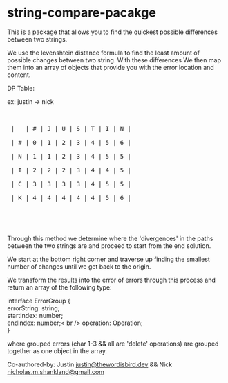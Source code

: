 # string-compare-pacakge

This is a package that allows you to find the quickest possible differences between two strings.

We use the levenshtein distance formula to find the least amount of possible changes between two string. With these differences
We then map them into an array of objects that provide you with the error location and content.

DP Table:

ex:
justin -> nick
<br />

<pre>
<br />
 |   | # | J | U | S | T | I | N |<br />
 | # | 0 | 1 | 2 | 3 | 4 | 5 | 6 |<br />
 | N | 1 | 1 | 2 | 3 | 4 | 5 | 5 |<br />
 | I | 2 | 2 | 2 | 3 | 4 | 4 | 5 |<br />
 | C | 3 | 3 | 3 | 3 | 4 | 5 | 5 |<br />
 | K | 4 | 4 | 4 | 4 | 4 | 5 | 6 |<br />
 </pre>
 <br />

Through this method we determine where the 'divergences' in the paths between the two strings are 
and proceed to start from the end solution.

We start at the bottom right corner and traverse up finding the smallest number of changes until
we get back to the origin.

We transform the results into the error of errors through this process and return an array of the 
following type:

interface ErrorGroup {<br />
  errorString: string;<br />
  startIndex: number;<br />
  endIndex: number;< br />
  operation: Operation;<br />
}

where grouped errors (char 1-3 && all are 'delete' operations) are grouped together as one 
object in the array. 


Co-authored-by: Justin <justin@thewordisbird.dev> && Nick <nicholas.m.shankland@gmail.com>
